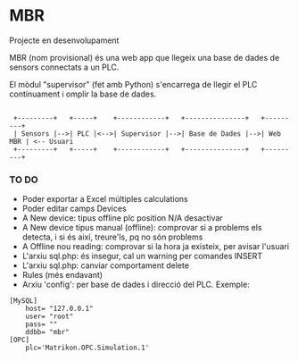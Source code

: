 # MBR

Projecte en desenvolupament

MBR (nom provisional) és una web app que llegeix una base de dades de sensors connectats a un PLC.

El mòdul "supervisor" (fet amb Python) s'encarrega de llegir el PLC contínuament i omplir la base de dades.

```

 +---------+   +-----+    +------------+   +---------------+   +---------+
 | Sensors |-->| PLC |<-->| Supervisor |-->| Base de Dades |-->| Web MBR | <-- Usuari
 +---------+   +-----+    +------------+   +---------------+   +---------+

```

### TO DO
* Poder exportar a Excel múltiples calculations
* Poder editar camps Devices
* A New device: tipus offline plc position N/A desactivar
* A New device tipus manual (offline): comprovar si a problems els detecta, i si és així, treure'ls, pq no són problems
* A Offline nou reading: comprovar si la hora ja existeix, per avisar l'usuari
* L'arxiu sql.php: és insegur, cal un warning per comandes INSERT
* L'arxiu sql.php: canviar comportament delete
* Rules	(més endavant)
* Arxiu 'config': per base de dades i direcció del PLC. Exemple:

```
[MySQL]
	host= "127.0.0.1"
	user= "root"
	pass= ""
	ddbb= "mbr"
[OPC]
	plc='Matrikon.OPC.Simulation.1'
```
